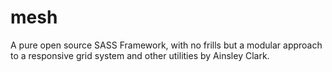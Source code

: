 # mesh
A pure open source SASS Framework, with no frills but a modular approach to a responsive grid system and other utilities by Ainsley Clark. 
